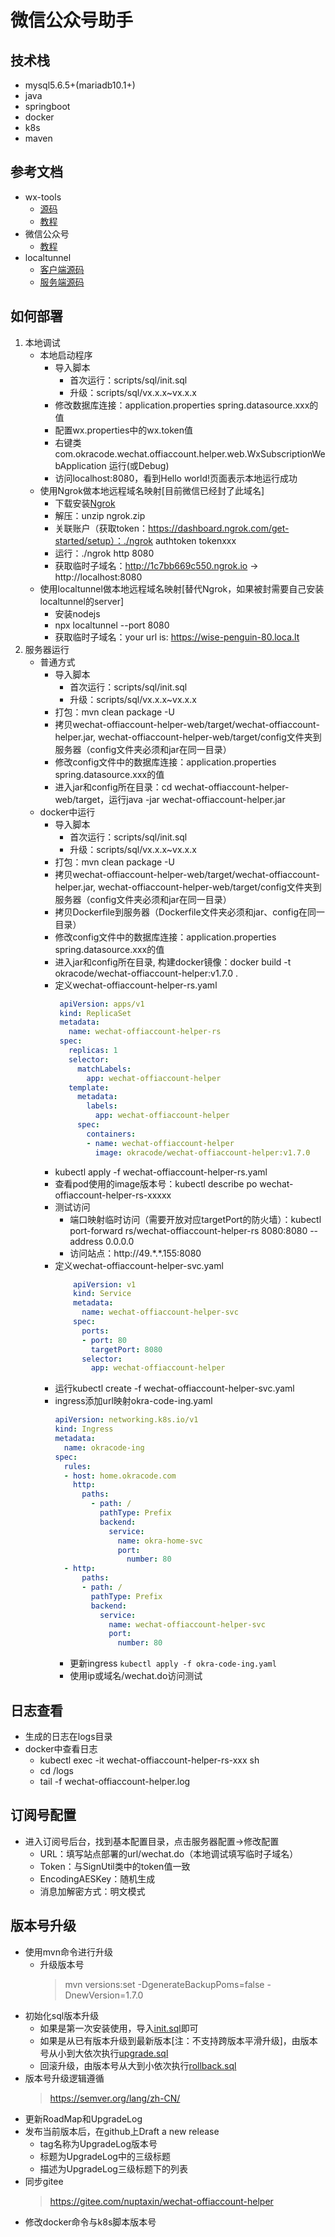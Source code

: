 # 微信公众号助手

## 技术栈

* mysql5.6.5+(mariadb10.1+)
* java
* springboot
* docker
* k8s
* maven

## 参考文档
* wx-tools
    * [源码](https://github.com/nuptaxin/wx-tools)
    * [教程](https://www.w3cschool.cn/wxtools/)
* 微信公众号
    * [教程](https://developers.weixin.qq.com/doc/offiaccount/Getting_Started/Overview.html)
* localtunnel
    * [客户端源码](https://github.com/localtunnel/localtunnel)
    * [服务端源码](https://github.com/localtunnel/server)

## 如何部署

1. 本地调试
    * 本地启动程序
        * 导入脚本
            * 首次运行：scripts/sql/init.sql
            * 升级：scripts/sql/vx.x.x~vx.x.x
        * 修改数据库连接：application.properties spring.datasource.xxx的值
        * 配置wx.properties中的wx.token值
        * 右键类 com.okracode.wechat.offiaccount.helper.web.WxSubscriptionWebApplication 运行(或Debug)
        * 访问localhost:8080，看到Hello world!页面表示本地运行成功
    * 使用Ngrok做本地远程域名映射[目前微信已经封了此域名]
        * 下载安装[Ngrok](https://ngrok.com/download)
        * 解压：unzip ngrok.zip
        * 关联账户（获取token：https://dashboard.ngrok.com/get-started/setup）：./ngrok authtoken tokenxxx
        * 运行：./ngrok http 8080
        * 获取临时子域名：http://1c7bb669c550.ngrok.io -> http://localhost:8080
    * 使用localtunnel做本地远程域名映射[替代Ngrok，如果被封需要自己安装localtunnel的server]
        * 安装nodejs
        * npx localtunnel --port 8080
        * 获取临时子域名：your url is: https://wise-penguin-80.loca.lt
2. 服务器运行
    * 普通方式
        * 导入脚本
            * 首次运行：scripts/sql/init.sql
            * 升级：scripts/sql/vx.x.x~vx.x.x
        * 打包：mvn clean package -U
        * 拷贝wechat-offiaccount-helper-web/target/wechat-offiaccount-helper.jar, wechat-offiaccount-helper-web/target/config文件夹到服务器（config文件夹必须和jar在同一目录）
        * 修改config文件中的数据库连接：application.properties spring.datasource.xxx的值
        * 进入jar和config所在目录：cd wechat-offiaccount-helper-web/target，运行java -jar wechat-offiaccount-helper.jar
    * docker中运行
        * 导入脚本
            * 首次运行：scripts/sql/init.sql
            * 升级：scripts/sql/vx.x.x~vx.x.x
        * 打包：mvn clean package -U
        * 拷贝wechat-offiaccount-helper-web/target/wechat-offiaccount-helper.jar, wechat-offiaccount-helper-web/target/config文件夹到服务器（config文件夹必须和jar在同一目录）
        * 拷贝Dockerfile到服务器（Dockerfile文件夹必须和jar、config在同一目录）
        * 修改config文件中的数据库连接：application.properties spring.datasource.xxx的值
        * 进入jar和config所在目录, 构建docker镜像：docker build -t okracode/wechat-offiaccount-helper:v1.7.0 .
        * 定义wechat-offiaccount-helper-rs.yaml
            ```yaml
             apiVersion: apps/v1
             kind: ReplicaSet
             metadata:
               name: wechat-offiaccount-helper-rs
             spec:
               replicas: 1
               selector:
                 matchLabels:
                   app: wechat-offiaccount-helper
               template:
                 metadata:
                   labels:
                     app: wechat-offiaccount-helper
                 spec:
                   containers:
                   - name: wechat-offiaccount-helper
                     image: okracode/wechat-offiaccount-helper:v1.7.0
            ```
        * kubectl apply -f wechat-offiaccount-helper-rs.yaml
        * 查看pod使用的image版本号：kubectl describe po wechat-offiaccount-helper-rs-xxxxx
        * 测试访问
            * 端口映射临时访问（需要开放对应targetPort的防火墙）：kubectl port-forward rs/wechat-offiaccount-helper-rs 8080:8080 --address 0.0.0.0
            * 访问站点：http://49.\*.\*.155:8080
        * 定义wechat-offiaccount-helper-svc.yaml
            ```yaml
                apiVersion: v1
                kind: Service
                metadata:
                  name: wechat-offiaccount-helper-svc
                spec:
                  ports:
                  - port: 80
                    targetPort: 8080
                  selector:
                    app: wechat-offiaccount-helper
            ```
        * 运行kubectl create -f wechat-offiaccount-helper-svc.yaml
        * ingress添加url映射okra-code-ing.yaml
            ```yaml
            apiVersion: networking.k8s.io/v1
            kind: Ingress
            metadata:
              name: okracode-ing
            spec:
              rules:
              - host: home.okracode.com
                http:
                  paths:
                    - path: /
                      pathType: Prefix
                      backend:
                        service:
                          name: okra-home-svc
                          port:
                            number: 80
              - http:
                  paths:
                  - path: /
                    pathType: Prefix
                    backend:
                      service:
                        name: wechat-offiaccount-helper-svc
                        port:
                          number: 80
            ```
            * 更新ingress
              `kubectl apply -f okra-code-ing.yaml`
            * 使用ip或域名/wechat.do访问测试
## 日志查看
* 生成的日志在logs目录
* docker中查看日志
    * kubectl exec -it wechat-offiaccount-helper-rs-xxx sh
    * cd /logs
    * tail -f wechat-offiaccount-helper.log
## 订阅号配置
* 进入订阅号后台，找到基本配置目录，点击服务器配置->修改配置
    * URL：填写站点部署的url/wechat.do（本地调试填写临时子域名）
    * Token：与SignUtil类中的token值一致
    * EncodingAESKey：随机生成
    * 消息加解密方式：明文模式
## 版本号升级
* 使用mvn命令进行升级
    * 升级版本号
      > mvn versions:set -DgenerateBackupPoms=false -DnewVersion=1.7.0
* 初始化sql版本升级
    * 如果是第一次安装使用，导入[init.sql](scripts/sql/init.sql)即可
    * 如果是从已有版本升级到最新版本[注：不支持跨版本平滑升级]，由版本号从小到大依次执行[upgrade.sql](scripts/sql)
    * 回滚升级，由版本号从大到小依次执行[rollback.sql](scripts/sql)
* 版本号升级逻辑遵循
    > https://semver.org/lang/zh-CN/
* 更新RoadMap和UpgradeLog
* 发布当前版本后，在github上Draft a new release
    * tag名称为UpgradeLog版本号
    * 标题为UpgradeLog中的三级标题
    * 描述为UpgradeLog三级标题下的列表
* 同步gitee
    > https://gitee.com/nuptaxin/wechat-offiaccount-helper
* 修改docker命令与k8s脚本版本号
                  

